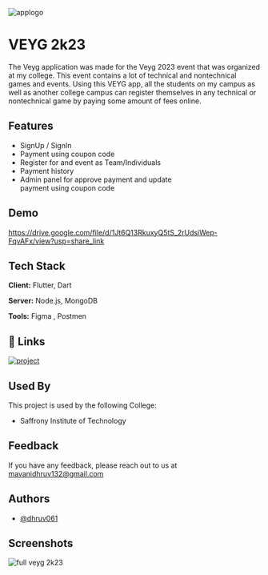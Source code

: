 ![applogo](https://user-images.githubusercontent.com/96719397/231734594-e69776ad-923a-4494-891a-f01eb248c73a.png)


# VEYG 2k23 

The Veyg application was made for the Veyg 2023 event that was organized at my college. This event contains a lot of technical and nontechnical games and events. Using this VEYG app, all the students on my campus as well as another college campus can register themselves in any technical or nontechnical game by paying some amount of fees online.


## Features

- SignUp / SignIn
- Payment using coupon  code
- Register for and event as Team/Individuals
- Payment history
- Admin panel for approve payment and update    
  payment using coupon code 


## Demo
https://drive.google.com/file/d/1Jt6Q13RkuxyQ5tS_2rUdsiWep-FqvAFx/view?usp=share_link


## Tech Stack

**Client:** Flutter, Dart

**Server:** Node.js, MongoDB 

**Tools:** Figma , Postmen 


## 🔗 Links
[![project](https://img.shields.io/badge/Veyg-App-000?style=for-the-badge&logo=ko-fi&logoColor=white)](https://play.google.com/console/u/1/developers/4759960747597818535/app-list?pli=1)



## Used By

This project is used by the following College:

- Saffrony Institute of Technology 



## Feedback

If you have any feedback, please reach out to us at mavanidhruv132@gmail.com 


## Authors

- [@dhruv061](https://github.com/dhruv061)


## Screenshots


![full veyg 2k23](https://user-images.githubusercontent.com/96719397/231734228-13b85f84-9590-4aae-8b0b-c283d75790eb.png)


